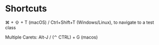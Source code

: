 
# Shortcuts


⌘ + ⇧ + T (macOS) / Ctrl+Shift+T (Windows/Linux), to navigate to a test class


Multiple Carets: Alt-J / (⌃ CTRL) + G (macos)
